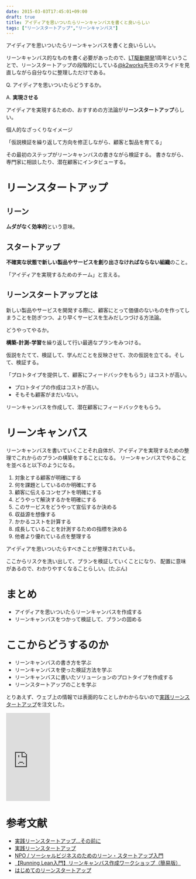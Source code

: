 ```yaml
---
date: 2015-03-03T17:45:01+09:00
draft: true
title: アイディアを思いついたらリーンキャンバスを書くと良いらしい
tags: ["リーンスタートアップ","リーンキャンバス"]
---
```


アイディアを思いついたらリーンキャンバスを書くと良いらしい。

リーンキャンバス的なものを書く必要があったので、[LT駆動開発](https://ltdd.doorkeeper.jp)1周年ということで、リーンスタートアップの段階的にしている[@k2works](https://twitter.com/k2works)先生のスライドを見直しながら自分なりに整理しただけである。

Q. アイディアを思いついたらどうするか。

A. **実現させる**

アイディアを実現するための、おすすめの方法論が**リーンスタートアップ**らしい。

個人的なざっくりなイメージ

「仮説検証を繰り返して方向を修正しながら、顧客と製品を育てる」

その最初のステップがリーンキャンバスの書きながら検証する。
書きながら、専門家に相談したり、潜在顧客にインタビューする。

# リーンスタートアップ

## リーン

**ムダがなく効率的**という意味。

## スタートアップ

**不確実な状態で新しい製品やサービスを創り出さなければならない組織**のこと。

「アイディアを実現するためのチーム」と言える。

## リーンスタートアップとは

新しい製品やサービスを開発する際に、顧客にとって価値のないものを作ってしまうことを防ぎつつ、より早くサービスを生みだしつづける方法論。

どうやってやるか。

**構築-計測-学習**を繰り返して行い最適なプランをみつける。

仮説をたてて、検証して、学んだことを反映させて、次の仮説を立てる。そして、検証する。

「プロトタイプを提供して、顧客にフィードバックをもらう」はコストが高い。

* プロトタイプの作成はコストが高い。
* そもそも顧客がまだいない。

リーンキャンバスを作成して、潜在顧客にフィードバックをもらう。

# リーンキャンバス

リーンキャンバスを書いていくことそれ自体が、アイディアを実現するための整理でこれからのプランの構築をすることになる。
リーンキャンバスでやることを並べると以下のようになる。

1. 対象とする顧客が明確にする
2. 何を課題としているのか明確にする
3. 顧客に伝えるコンセプトを明確にする
4. どうやって解決するかを明確にする
5. このサービスをどうやって宣伝するか決める
6. 収益源を想像する
7. かかるコストを計算する
8. 成長していることを計測するための指標を決める
9. 他者より優れている点を整理する

アイディアを思いついたらすべきことが整理されている。

ここからリスクを洗い出して、プランを検証していくことになり、
配置に意味があるので、わかりやすくなることらしい。(たぶん)

# まとめ

* アイディアを思いついたらリーンキャンバスを作成する
* リーンキャンバスをつかって検証して、プランの固める

# ここからどうするのか

* リーンキャンバスの書き方を学ぶ
* リーンキャンバスを使った検証方法を学ぶ
* リーンキャンバスに書いたソリューションのプロトタイプを作成する
* リーンスタートアップのことを学ぶ

とりあえず、ウェブ上の情報では表面的なことしかわからないので[実践リーンスタートアップ](https://www.amazon.co.jp/dp/4873115914?tag=eiel-22&camp=1027&creative=7407&linkCode=as4&creativeASIN=4873115914&adid=0Z805ZPCC6J63421JQYA&)を注文した。

<iframe src="http://rcm-fe.amazon-adsystem.com/e/cm?lt1=_blank&bc1=000000&IS2=1&bg1=FFFFFF&fc1=000000&lc1=0000FF&t=eiel-22&o=9&p=8&l=as4&m=amazon&f=ifr&ref=ss_til&asins=4873115914" style="width:120px;height:240px;" scrolling="no" marginwidth="0" marginheight="0" frameborder="0"></iframe>


# 参考文献

* [実践リーンスタートアップ…その前に](http://www.slideshare.net/kakimomokuri/lt-03-34275687)
* [実践リーンスタートアップ](http://www.slideshare.net/kakimomokuri/ss-35629403)
* [NPO / ソーシャルビジネスのためのリーン・スタートアップ入門](http://www.slideshare.net/meganehara/lean-for-social-startup)
* [【Running Lean入門】リーンキャンバス作成ワークショップ（簡易版）](http://www.slideshare.net/kdmsnr/running-lean-17917258)
* [はじめてのリーンスタートアップ](http://www.slideshare.net/leanstartupjp/ss-8602991?related=1)
